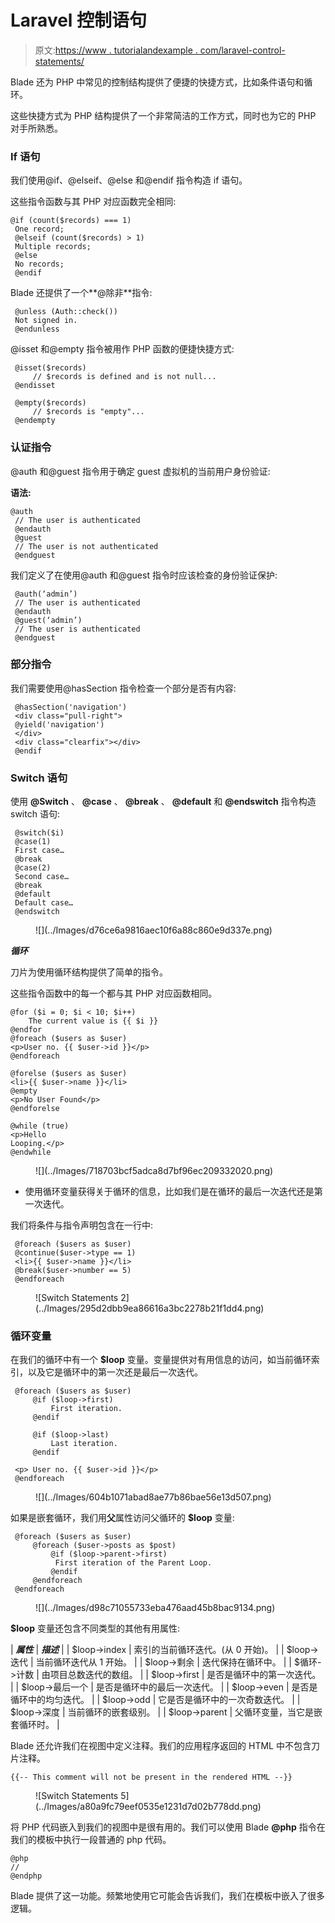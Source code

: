 # Laravel 控制语句

> 原文:[https://www . tutorialandexample . com/laravel-control-statements/](https://www.tutorialandexample.com/laravel-control-statements/)

Blade 还为 PHP 中常见的控制结构提供了便捷的快捷方式，比如条件语句和循环。

这些快捷方式为 PHP 结构提供了一个非常简洁的工作方式，同时也为它的 PHP 对手所熟悉。

### If 语句

我们使用@if、@elseif、@else 和@endif 指令构造 if 语句。

这些指令函数与其 PHP 对应函数完全相同:

```
@if (count($records) === 1)
 One record;
 @elseif (count($records) > 1)
 Multiple records;
 @else
 No records;
 @endif 
```

Blade 还提供了一个**@除非**指令:

```
 @unless (Auth::check())
 Not signed in.
 @endunless 
```

@isset 和@empty 指令被用作 PHP 函数的便捷快捷方式:

```
 @isset($records)
     // $records is defined and is not null...
 @endisset

 @empty($records)
     // $records is "empty"...
 @endempty 
```

### 认证指令

@auth 和@guest 指令用于确定 guest 虚拟机的当前用户身份验证:

**语法:**

```
@auth 
 // The user is authenticated
 @endauth
 @guest
 // The user is not authenticated
 @endguest 
```

我们定义了在使用@auth 和@guest 指令时应该检查的身份验证保护:

```
 @auth(‘admin’)
 // The user is authenticated
 @endauth
 @guest(‘admin’)
 // The user is authenticated
 @endguest 
```

### 部分指令

我们需要使用@hasSection 指令检查一个部分是否有内容:

```
 @hasSection('navigation')
 <div class="pull-right">
 @yield('navigation')
 </div>
 <div class="clearfix"></div>
 @endif 
```

### Switch 语句

使用 **@Switch** 、 **@case** 、 **@break** 、 **@default** 和 **@endswitch** 指令构造 switch 语句:

```
 @switch($i)
 @case(1)
 First case…
 @break
 @case(2)
 Second case…
 @break
 @default
 Default case…
 @endswitch 
```

<figure class="aligncenter">![](../Images/d76ce6a9816aec10f6a88c860e9d337e.png)</figure>

***循环***

刀片为使用循环结构提供了简单的指令。

这些指令函数中的每一个都与其 PHP 对应函数相同。

```
@for ($i = 0; $i < 10; $i++)
    The current value is {{ $i }}
@endfor
@foreach ($users as $user)
<p>User no. {{ $user->id }}</p>
@endforeach

@forelse ($users as $user)
<li>{{ $user->name }}</li>
@empty
<p>No User Found</p>
@endforelse

@while (true)
<p>Hello
Looping.</p>
@endwhile
```

<figure class="aligncenter">![](../Images/718703bcf5adca8d7bf96ec209332020.png)</figure>

*   使用循环变量获得关于循环的信息，比如我们是在循环的最后一次迭代还是第一次迭代。

我们将条件与指令声明包含在一行中:

```
 @foreach ($users as $user)
 @continue($user->type == 1)
 <li>{{ $user->name }}</li>
 @break($user->number == 5)
 @endforeach 
```

<figure class="aligncenter">![Switch Statements 2](../Images/295d2dbb9ea86616a3bc2278b21f1dd4.png)</figure>

### 循环变量

在我们的循环中有一个 **$loop** 变量。变量提供对有用信息的访问，如当前循环索引，以及它是循环中的第一次还是最后一次迭代。

```
 @foreach ($users as $user)
     @if ($loop->first)
         First iteration.
     @endif

     @if ($loop->last)
         Last iteration.
     @endif

 <p> User no. {{ $user->id }}</p>
 @endforeach 
```

<figure class="wp-block-image">![](../Images/604b1071abad8ae77b86bae56e13d507.png)</figure>

如果是嵌套循环，我们用**父**属性访问父循环的 **$loop** 变量:

```
 @foreach ($users as $user)
     @foreach ($user->posts as $post)
         @if ($loop->parent->first)
          First iteration of the Parent Loop.
         @endif
     @endforeach
 @endforeach 
```

<figure class="aligncenter">![](../Images/d98c71055733eba476aad45b8bac9134.png)</figure>

**$loop** 变量还包含不同类型的其他有用属性:

| ***属性*** | ***描述*** |
| $loop->index | 索引的当前循环迭代。(从 0 开始)。 |
| $loop->迭代 | 当前循环迭代从 1 开始。 |
| $loop->剩余 | 迭代保持在循环中。 |
| $循环->计数 | 由项目总数迭代的数组。 |
| $loop->first | 是否是循环中的第一次迭代。 |
| $loop->最后一个 | 是否是循环中的最后一次迭代。 |
| $loop->even | 是否是循环中的均匀迭代。 |
| $loop->odd | 它是否是循环中的一次奇数迭代。 |
| $loop->深度 | 当前循环的嵌套级别。 |
| $loop->parent | 父循环变量，当它是嵌套循环时。 |

Blade 还允许我们在视图中定义注释。我们的应用程序返回的 HTML 中不包含刀片注释。

```
{{-- This comment will not be present in the rendered HTML --}}
```

<figure class="aligncenter">![Switch Statements 5](../Images/a80a9fc79eef0535e1231d7d02b778dd.png)</figure>

将 PHP 代码嵌入到我们的视图中是很有用的。我们可以使用 Blade **@php** 指令在我们的模板中执行一段普通的 php 代码。

```
@php
//
@endphp
```

Blade 提供了这一功能。频繁地使用它可能会告诉我们，我们在模板中嵌入了很多逻辑。